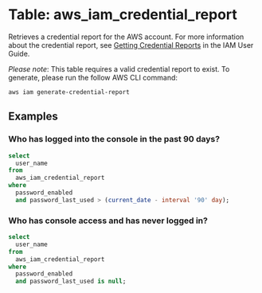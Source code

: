 # Table: aws_iam_credential_report

Retrieves a credential report for the AWS account. For more information about the credential report, see [Getting Credential Reports](https://docs.aws.amazon.com/IAM/latest/UserGuide/credential-reports.html) in the IAM User Guide.

_Please note_: This table requires a valid credential report to exist. To generate, please run the follow AWS CLI command:

`aws iam generate-credential-report`

## Examples

### Who has logged into the console in the past 90 days?
```sql
select
  user_name
from
  aws_iam_credential_report
where
  password_enabled
  and password_last_used > (current_date - interval '90' day);
```

### Who has console access and has never logged in?
```sql
select
  user_name
from
  aws_iam_credential_report
where
  password_enabled
  and password_last_used is null;
```